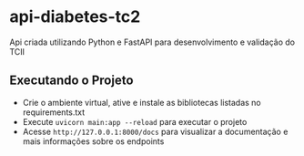 # api-diabetes-tc2
Api criada utilizando Python e FastAPI para desenvolvimento e validação do TCII

## Executando o Projeto

- Crie o ambiente virtual, ative e instale as bibliotecas listadas no requirements.txt
- Execute ```uvicorn main:app --reload``` para executar o projeto
- Acesse ```http://127.0.0.1:8000/docs``` para visualizar a documentação e mais informações sobre os endpoints